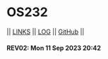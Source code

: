 ---
---
# OS232

|| [LINKS](links.md) || [LOG](TXT/mylog.txt) || [GitHub](https://github.com/shanahandnlf/os232/) ||

#### REV02: Mon 11 Sep 2023 20:42
